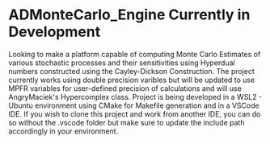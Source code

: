 # ADMonteCarlo_Engine Currently in Development

Looking to make a platform capable of computing Monte Carlo Estimates of various stochastic processes and their sensitivities using Hyperdual numbers constructed using the Cayley-Dickson Construction. The project currently works using double precision varibles but will be updated to use MPFR variables for user-defined precision of calculations and will use AngryMaciek's Hypercomplex class.
Project is being developed in a WSL2 - Ubuntu environment using CMake for Makefile generation and in a VSCode IDE. If you wish to clone this project and work from another IDE, you can do so without the .vscode folder but make sure to update the include path accordingly in your environment.
